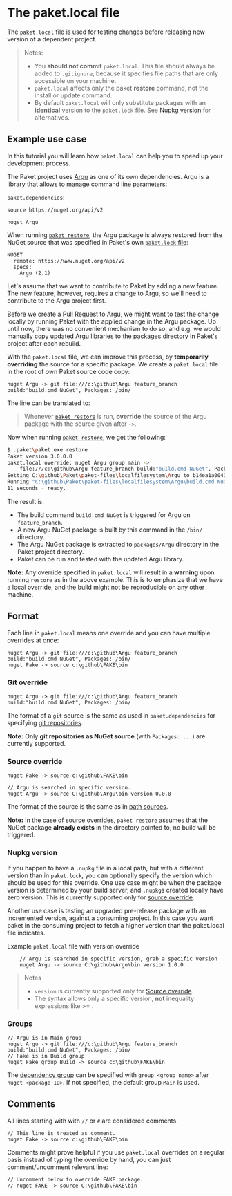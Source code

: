 # The paket.local file

The `paket.local` file is used for testing changes before releasing new version
of a dependent project.

> Notes: 
>
> * You **should not commit** `paket.local`. This file should always be added to `.gitignore`, because it specifies file paths that are only accessible on your machine.
> * `paket.local` affects only the paket **restore** command, not the install or update command.
> * By default `paket.local` will only substitute packages with an **identical** version to the `paket.lock` file.  See [Nupkg version](#Nupkg-version) for alternatives.

## Example use case

In this tutorial you will learn how `paket.local` can help you to speed up your
development process.

The Paket project uses [Argu](http://fsprojects.github.io/Argu/) as one of its
own dependencies. Argu is a library that allows to manage command line
parameters:

`paket.dependencies`:

```paket
source https://nuget.org/api/v2

nuget Argu
```

When running
[`paket restore`](paket-restore.html), the Argu package is always restored from
the NuGet source that was specified in Paket's own
[`paket.lock` file](lock-file.html):

```paket
NUGET
  remote: https://www.nuget.org/api/v2
  specs:
    Argu (2.1)
```

Let's assume that we want to contribute to Paket by adding a new feature. The
new feature, however, requires a change to Argu, so we'll need to contribute to
the Argu project first.

Before we create a Pull Request to Argu, we might want to test the change
locally by running Paket with the applied change in the Argu package. Up until
now, there was no convenient mechanism to do so, and e.g. we would manually copy
updated Argu libraries to the packages directory in Paket's project after each
rebuild.

With the `paket.local` file, we can improve this process, by **temporarily
overriding** the source for a specific package. We create a `paket.local` file
in the root of own Paket source code copy:

```paket
nuget Argu -> git file:///c:\github\Argu feature_branch build:"build.cmd NuGet", Packages: /bin/
```

The line can be translated to:

> Whenever [`paket restore`](paket-restore.html) is run, **override** the source
> of the Argu package with the source given after `->`.

Now when running [`paket restore`](paket-restore.html), we get the following:

```sh
$ .paket\paket.exe restore
Paket version 3.0.0.0
paket.local override: nuget Argu group main ->
    file:///c:\github\Argu feature_branch build:"build.cmd NuGet", Packages: /bin/
Setting C:\github\Paket\paket-files\localfilesystem\Argu to b14ea1a00431335ca3b60d49573b3831cd2deeb4
Running "C:\github\Paket\paket-files\localfilesystem\Argu\build.cmd NuGet"
11 seconds - ready.
```

The result is:

* The build command `build.cmd NuGet` is triggered for Argu on `feature_branch`.
* A new Argu NuGet package is built by this command in the `/bin/` directory.
* The Argu NuGet package is extracted to `packages/Argu` directory in the Paket
  project directory.
* Paket can be run and tested with the updated Argu library.

**Note:** Any override specified in `paket.local` will result in a **warning**
upon running `restore` as in the above example. This is to emphasize that we
have a local override, and the build might not be reproducible on any other
machine.

## Format

Each line in `paket.local` means one override and you can have multiple
overrides at once:

```paket
nuget Argu -> git file:///c:\github\Argu feature_branch build:"build.cmd NuGet", Packages: /bin/
nuget Fake -> source c:\github\FAKE\bin
```

### Git override

```paket
nuget Argu -> git file:///c:\github\Argu feature_branch build:"build.cmd NuGet", Packages: /bin/
```

The format of a `git` source is the same as used in `paket.dependencies` for
specifying
[git repositories](git-dependencies.html#Using-Git-repositories-as-NuGet-source).

**Note:** Only **git repositories as NuGet source** (with `Packages: ...`) are
currently supported.

### Source override

```paket
nuget Fake -> source c:\github\FAKE\bin

// Argu is searched in specific version.
nuget Argu -> source C:\github\Argu\bin version 0.0.0
```

The format of the source is the same as in
[path sources](nuget-dependencies.html#Path-sources).

**Note:** In the case of source overrides, `paket restore` assumes that the
NuGet package **already exists** in the directory pointed to, no build will be
triggered.

### Nupkg version

If you happen to have a `.nupkg` file in a local path, but with a different
version than in `paket.lock`, you can optionally specify the version which
should be used for this override. One use case might be when the package version
is determined by your build server, and `.nupkg`s created locally have zero
version. This is currently supported only for [source
override](#Source-override).

Another use case is testing an upgraded pre-release package with an incremented 
version, against a consuming project.  In this case you want paket in the consuming 
project to fetch a higher version than the paket.local file indicates.

Example `paket.local` file with version override

```paket
    // Argu is searched in specific version, grab a specific version
    nuget Argu -> source C:\github\Argu\bin version 1.0.0
```

>Notes
>
>* `version` is currently supported only for [Source override](#Source-override).
>* The syntax allows only a specific version, **not** inequality expressions like >= .


### Groups

```paket
// Argu is in Main group
nuget Argu -> git file:///c:\github\Argu feature_branch build:"build.cmd NuGet", Packages: /bin/
// Fake is in Build group
nuget Fake group Build -> source c:\github\FAKE\bin
```

The [dependency group](groups.html) can be specified with `group <group name>`
after `nuget <package ID>`. If not specified, the default group `Main` is used.

## Comments

All lines starting with with `//` or `#` are considered comments.

```paket
// This line is treated as comment.
nuget Fake -> source c:\github\FAKE\bin
```

Comments might prove helpful if you use `paket.local` overrides on a regular
basis instead of typing the override by hand, you can just comment/uncomment
relevant line:

```paket
// Uncomment below to override FAKE package.
// nuget FAKE -> source C:\github\FAKE\bin
```
